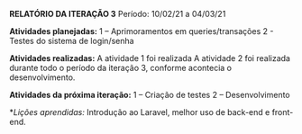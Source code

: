 **RELATÓRIO DA ITERAÇÃO 3**
Período: 10/02/21 a 04/03/21

**Atividades planejadas:**
1 – Aprimoramentos em queries/transações
2 - Testes do sistema de login/senha

**Atividades realizadas:**
A atividade 1 foi realizada
A atividade 2 foi realizada durante todo o período da iteração 3, conforme acontecia o desenvolvimento.


**Atividades da próxima iteração:** 
1 – Criação de testes
2 – Desenvolvimento

**Lições aprendidas:*
Introdução ao Laravel, melhor uso de back-end e front-end.